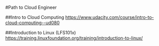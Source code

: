 
#Path to Cloud Engineer

##Intro to Cloud Computing
https://www.udacity.com/course/intro-to-cloud-computing--ud080

##Introduction to Linux (LFS101x)
https://training.linuxfoundation.org/training/introduction-to-linux/
